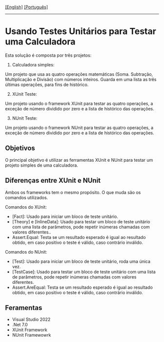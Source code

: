 [\[English\]](README.md) [\[Português\]](#Usando_Testes_Unitários_para_Testar_uma_Calculadora)
_______________________________________________________________________________________________________________________________________
# Usando Testes Unitários para Testar uma Calculadora
Esta solução é composta por três projetos:
1. Calculadora simples:

Um projeto que usa as quatro operações matemáticas (Soma. Subtração, Multiplicação e Divisão) com números inteiros. Guarda em uma lista as três últimas operações, para fins de histórico.

2. XUnit Teste:
  
  Um projeto usando o framework XUnit para testar as quatro operações, a exceção de número dividido por zero e a lista de histórico das operações.

3. NUnit Teste:
  
  Um projeto usando o framework NUnit para testar as quatro operações, a exceção de número dividido por zero e a lista de histórico das operações.

## Objetivos
O principal objetivo é utilizar as ferramentas XUnit e NUnit para testar um projeto simples de uma calculadora.

## Diferenças entre XUnit e NUnit
Ambos os frameworks tem o mesmo propósito. O que muda são os comandos utilizados.

Comandos do XUnit:
  - [Fact]: Usado para iniciar um bloco de teste unitário.
  - [Theory] e [InlineData]: Usado para testar um bloco de teste unitário com uma lista de parâmetros, pode repetir inúmeras chamadas com valores diferentes..
  - Assert.Equal: Testa se um resultado esperado é igual ao resultado obtido, em caso positivo o teste é válido, caso contrário inválido.

Comandos do NUnit:
  - [Test]: Usado para iniciar um bloco de teste unitário, roda uma única vez.
  - [TestCase]: Usado para testar um bloco de teste unitário com uma lista de parâmetros, pode repetir inúmeras chamadas com valores diferentes.
  - Assert.AreEqual: Testa se um resultado esperado é igual ao resultado obtido, em caso positivo o teste é válido, caso contrário inválido.

## Feramentas
- Visual Studio 2022
- .Net 7.0
- XUnit Framework
- NUnit Framewowrk
